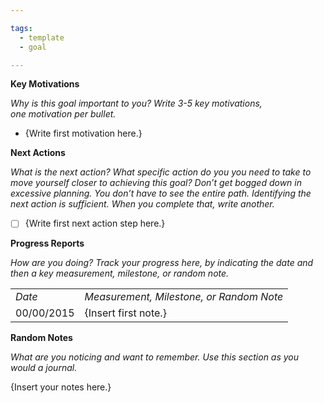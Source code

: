 ```yaml
---

tags: 
  - template
  - goal

---
```

**Key Motivations**

_Why is this goal important to you? Write_ _3-5 key motivations, one motivation per bullet._

* {Write first motivation here.}

**Next Actions**

_What is the next action? What specific action do you you need to take to move yourself closer to achieving this goal? Don’t get bogged down in excessive planning. You don’t have to see the entire path. Identifying the next action is sufficient. When you complete that, write another._

- [ ] {Write first next action step here.}

**Progress Reports**

_How are you doing? Track your progress here, by indicating the date and then a key measurement, milestone, or random note._

|     |     |
| --- | --- |
| _Date_ | _Measurement, Milestone, or Random Note_ |
| 00/00/2015 | {Insert first note.} |

**Random Notes**

_What are you noticing and want to remember. Use this section as you would a journal._

{Insert your notes here.}
